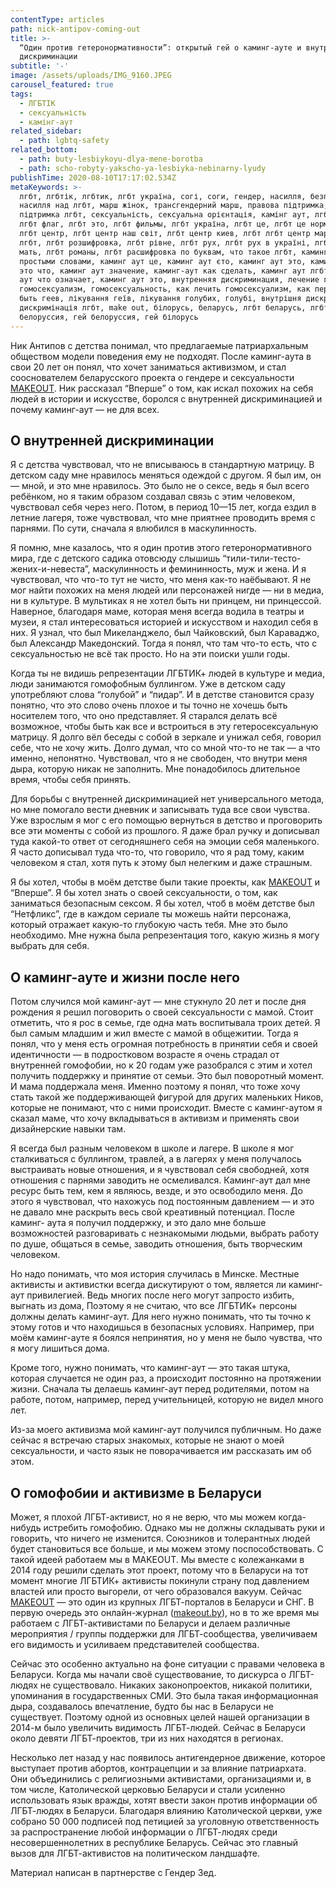 ```yaml
---
contentType: articles
path: nick-antipov-coming-out
title: >-
  “Один против гетеронормативности”: открытый гей о каминг-ауте и внутренней
  дискриминации
subtitle: '-'
image: /assets/uploads/IMG_9160.JPEG
carousel_featured: true
tags:
  - ЛГБТІК
  - сексуальність
  - камінг-аут
related_sidebar:
  - path: lgbtq-safety
related_bottom:
  - path: buty-lesbiykoyu-dlya-mene-borotba
  - path: scho-robyty-yakscho-ya-lesbiyka-nebinarny-lyudy
publishTime: 2020-08-10T17:17:02.534Z
metaKeywords: >-
  лгбт, лгбтік, лгбтик, лгбт україна, согі, соги, гендер, насилля, безпека,
  насилля над лгбт, марш жінок, трансгендерний марш, правова підтримка, правова
  підтримка лгбт, сексуальність, сексуальна орієнтація, камінг аут, лгбтик это,
  лгбт флаг, лгбт это, лгбт фильмы, лгбт україна, лгбт це, лгбт це нормально,
  лгбт центр, лгбт центр наш світ, лгбт центр киев, лгбт лгбт центр мариуполь, о
  лгбт, лгбт розшифровка, лгбт рівне, лгбт рух, лгбт рух в україні, лгбт родина
  мать, лгбт романы, лгбт расшифровка по буквам, что такое лгбт, каминг аут это
  простыми словами, каминг аут це, каминг аут єто, каминг аут это, каминг аут
  это что, каминг аут значение, каминг-аут как сделать, каминг аут лгбт, каминг
  аут что означает, каминг аут это, внутренняя дискриминация, лечение геев,
  гомосексуализм, гомосексуальность, как лечить гомосексуализм, как перестать
  быть геев, лікування геїв, лікування голубих, голубі, внутрішня дискримінація,
  дискримінація лгбт, make out, білорусь, беларусь, лгбт беларусь, лгбт
  белоруссия, гей белоруссия, гей білорусь
---
```

<!--StartFragment-->

<!--StartFragment-->

Ник Антипов с детства понимал, что предлагаемые патриархальным обществом модели поведения ему не подходят. После каминг-аута в свои 20 лет он понял, что хочет заниматься активизмом, и стал сооснователем беларусского проекта о гендере и сексуальности [MAKEOUT](https://makeout.by/). Ник рассказал “Вперше” о том, как искал похожих на себя людей в истории и искусстве, боролся с внутренней дискриминацией и почему каминг-аут — не для всех.

<!--EndFragment-->

## О внутренней дискриминации



Я с детства чувствовал, что не вписываюсь в стандартную матрицу. В детском саду мне нравилось меняться одеждой с другом. Я был им, он — мной, и это мне нравилось. Это было не о сексе, ведь я был всего ребёнком, но я таким образом создавал связь с этим человеком, чувствовал себя через него. Потом, в период 10—15 лет, когда ездил в летние лагеря, тоже чувствовал, что мне приятнее проводить время с парнями. По сути, сначала я влюбился в маскулинность.

Я помню, мне казалось, что я один против этого гетеронормативного мира, где с детского садика отовсюду слышишь “тили-тили-тесто-жених-и-невеста”, маскулинность и фемининность, муж и жена. И я чувствовал, что что-то тут не чисто, что меня как-то наёбывают. Я не мог найти похожих на меня людей или персонажей нигде — ни в медиа, ни в культуре. В мультиках я не хотел быть ни принцем, ни принцессой. Наверное, благодаря маме, которая меня всегда водила в театры и музеи, я стал интересоваться историей и искусством и находил себя в них. Я узнал, что был Микеланджело, был Чайковский, был Караваджо, был Александр Македонский. Тогда я понял, что там что-то есть, что с сексуальностью не всё так просто. Но на эти поиски ушли годы.

Когда ты не видишь репрезентации ЛГБТИК+ людей в культуре и медиа, люди занимаются гомофобным буллингом. Уже в детском саду употребляют слова “голубой” и “пидар”. И в детстве становится сразу понятно, что это слово очень плохое и ты точно не хочешь быть носителем того, что оно представляет. Я старался делать всё возможное, чтобы быть как все и встроиться в эту гетеросексуальную матрицу. Я долго вёл беседы с собой в зеркале и унижал себя, говорил себе, что не хочу жить. Долго думал, что со мной что-то не так — а что именно, непонятно. Чувствовал, что я не свободен, что внутри меня дыра, которую никак не заполнить. Мне понадобилось длительное время, чтобы себя принять.

Для борьбы с внутренней дискриминацией нет универсального метода, но мне помогало вести дневник и записывать туда все свои чувства. Уже взрослым я мог с его помощью вернуться в детство и проговорить все эти моменты с собой из прошлого. Я даже брал ручку и дописывал туда какой-то ответ от сегодняшнего себя на эмоции себя маленького. Я часто дописывал туда что-то, что говорило, что я рад тому, каким человеком я стал, хотя путь к этому был нелегким и даже страшным.

Я бы хотел, чтобы в моём детстве были такие проекты, как [MAKEOUT](https://makeout.by/) и “Вперше”. Я бы хотел знать о своей сексуальности, о том, как заниматься безопасным сексом. Я бы хотел, чтоб в моём детстве был “Нетфликс”, где в каждом сериале ты можешь найти персонажа, который отражает какую-то глубокую часть тебя. Мне это было необходимо. Мне нужна была репрезентация того, какую жизнь я могу выбрать для себя.



## О каминг-ауте и жизни после него



Потом случился мой каминг-аут — мне стукнуло 20 лет и после дня рождения я решил поговорить о своей сексуальности с мамой. Стоит отметить, что я рос в семье, где одна мать воспитывала троих детей. Я был самым младшим и жил вместе с мамой в общежитии. Тогда я понял, что у меня есть огромная потребность в принятии себя и своей идентичности — в подростковом возрасте я очень страдал от внутренней гомофобии, но к 20 годам уже разобрался с этим и хотел получить поддержку и принятие от семьи. Это был поворотный момент. И мама поддержала меня. Именно поэтому я понял, что тоже хочу стать такой же поддерживающей фигурой для других маленьких Ников, которые не понимают, что с ними происходит. Вместе с каминг-аутом я сказал маме, что хочу вкладываться в активизм и применять свои дизайнерские навыки там.



Я всегда был разным человеком в школе и лагере. В школе я мог сталкиваться с буллингом, травлей, а в лагерях у меня получалось выстраивать новые отношения, и я чувствовал себя свободней, хотя отношения с парнями заводить не осмеливался. Каминг-аут дал мне ресурс быть тем, кем я являюсь, везде, и это освободило меня. До этого я чувствовал, что нахожусь под постоянным давлением — и это не давало мне раскрыть весь свой креативный потенциал. После каминг- аута я получил поддержку, и это дало мне больше возможностей разговаривать с незнакомыми людьми, выбрать работу по душе, общаться в семье, заводить отношения, быть творческим человеком.



Но надо понимать, что моя история случилась в Минске. Местные активисты и активистки всегда дискутируют о том, является ли каминг-аут привилегией. Ведь многих после него могут запросто избить, выгнать из дома, Поэтому я не считаю, что все ЛГБТИК+ персоны должны делать каминг-аут. Для него нужно понимать, что ты точно к этому готов и что находишься в безопасных условиях. Например, при моём каминг-ауте я боялся непринятия, но у меня не было чувства, что я могу лишиться дома.

Кроме того, нужно понимать, что каминг-аут — это такая штука, которая случается не один раз, а происходит постоянно на протяжении жизни. Сначала ты делаешь каминг-аут перед родителями, потом на работе, потом, например, перед учительницей, которую не видел много лет.

Из-за моего активизма мой каминг-аут получился публичным. Но даже сейчас я встречаю старых знакомых, которые не знают о моей сексуальности, и часто язык не поворачивается им рассказать им об этом.



## О гомофобии и активизме в Беларуси

Может, я плохой ЛГБТ-активист, но я не верю, что мы можем когда-нибудь истребить гомофобию. Однако мы не должны складывать руки и говорить, что ничего не изменится. Союзников и толерантных людей будет становиться все больше, и мы можем этому поспособствовать. С такой идеей работаем мы в MAKEOUT. Мы вместе с колежанками в 2014 году решили сделать этот проект, потому что в Беларуси на тот момент многие ЛГБТИК+ активисты покинули страну под давлением властей или просто выгорели, от чего образовался вакуум. Сейчас [MAKEOUT](https://makeout.by/) — это один из крупных ЛГБТ-порталов в Беларуси и СНГ. В первую очередь это онлайн-журнал ([makeout.by](https://makeout.by/)), но в то же время мы работаем с ЛГБТ-активистами по Беларуси и делаем различные мероприятия / группы поддержки для ЛГБТ-сообщества, увеличиваем его видимость и усиливаем представителей сообщества.



Сейчас это особенно актуально на фоне ситуации с правами человека в Беларуси. Когда мы начали своё существование, то дискурса о ЛГБТ-людях не существовало. Никаких законопроектов, никакой политики, упоминания в государственных СМИ. Это была такая информационная дыра, создавалось впечатление, будто бы нас в Беларуси не существует. Поэтому одной из основных целей нашей организации в 2014-м было увеличить видимость ЛГБТ-людей. Сейчас в Беларуси около девяти ЛГБТ-проектов, три из них находятся в регионах.

Несколько лет назад у нас появилось антигендерное движение, которое выступает против абортов, контрацепции и за влияние патриархата. Они объединились с религиозными активистами, организациями и, в том числе, Католической церковью Беларуси и стали усиленно использовать язык вражды, хотят ввести закон против информации об ЛГБТ-людях в Беларуси. Благодаря влиянию Католической церкви, уже собрано 50 000 подписей под петицией за уголовную ответственность за распространение любой информации о ЛГБТ-людях среди несовершеннолетних в республике Беларусь. Сейчас это главный вызов для ЛГБТ-активистов на политическом ландшафте.



Материал написан в партнерстве с Гендер Зед.

<!--EndFragment-->
